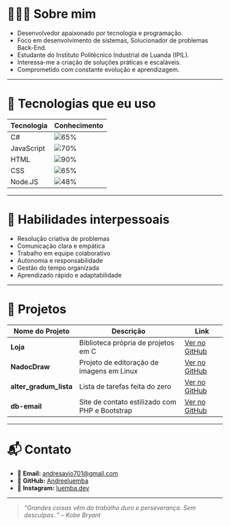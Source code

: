 # 👨🏽‍💻 Sobre mim

- Desenvolvedor apaixonado por tecnologia e programação.  
- Foco em desenvolvimento de sistemas, Solucionador de problemas Back-End.  
- Estudante do Instituto Politécnico Industrial de Luanda (IPIL).  
- Interessa-me a criação de soluções práticas e escaláveis.  
- Comprometido com constante evolução e aprendizagem.  

---

# 🚀 Tecnologias que eu uso

| Tecnologia | Conhecimento |
|------------|--------------|
| C#         | ![65%](https://img.shields.io/badge/-65%25-blueviolet) |
| JavaScript | ![70%](https://img.shields.io/badge/-70%25-yellow) |
| HTML       | ![90%](https://img.shields.io/badge/-90%25-orange) |
| CSS        | ![65%](https://img.shields.io/badge/-65%25-blue) |
| Node.JS | ![48%](https://img.shields.io/badge/-48%25-lightgrey) |

---

# 🤝 Habilidades interpessoais

- Resolução criativa de problemas  
- Comunicação clara e empática  
- Trabalho em equipe colaborativo  
- Autonomia e responsabilidade  
- Gestão do tempo organizada  
- Aprendizado rápido e adaptabilidade  

---

# 📌 Projetos

| Nome do Projeto | Descrição | Link |
|-----------------|-----------|------|
| **Loja**        | Biblioteca própria de projetos em C | [Ver no GitHub](https://github.com/Andreeluemba) |
| **NadocDraw**   | Projeto de editoração de imagens em Linux | [Ver no GitHub](https://github.com/Andreeluemba) |
| **alter_gradum_lista** | Lista de tarefas feita do zero | [Ver no GitHub](https://github.com/Andreeluemba) |
| **db-email**    | Site de contato estilizado com PHP e Bootstrap | [Ver no GitHub](https://github.com/Andreeluemba) |

---

# 📬 Contato

- 📧 **Email:** [andresavio701@gmail.com](mailto:andresavio701@gmail.com)  
- 💼 **GitHub:** [Andreeluemba]([https://github.com/Andreeluemba])  
- 🐙 **Instagram:** [luemba.dev]((https://www.instagram.com/luemba.dev/))  

---

> *“Grandes coisas vêm do trabalho duro e perseverança. Sem desculpas..” – Kobe Bryant*
